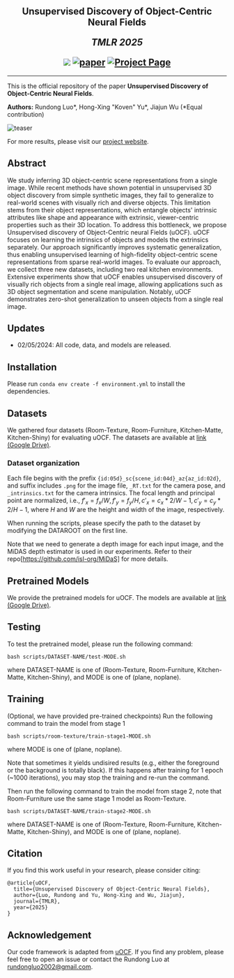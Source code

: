 <h2 align="center">
  <b>Unsupervised Discovery of Object-Centric Neural Fields</b>

  <b><i>TMLR 2025</i></b>


<div align="center">
    <a href="https://arxiv.org/abs/2402.07376" target="_blank">
    <img src="https://img.shields.io/badge/arXiv:2402.07376-red"></a>
    <a href="https://openreview.net/forum?id=ScEv13W2f1" target="_blank">
    <img src="https://img.shields.io/badge/TMLR:2025-orange" alt="paper"></a>
    <!-- <a href="https://red-fairy.github.io/ZeroShotDayNightDA-Webpage/supp.pdf" target="_blank">
    <img src="https://img.shields.io/badge/Supplementary-green" alt="supp"></a> -->
    <a href="https://red-fairy.github.io/uOCF/" target="_blank">
    <img src="https://img.shields.io/badge/Project Page-blue" alt="Project Page"/></a>
</div>
</h2>

---

This is the official repository of the paper **Unsupervised Discovery of Object-Centric Neural Fields**.

**Authors:** Rundong Luo*, Hong-Xing "Koven" Yu*, Jiajun Wu (*Equal contribution)

![teaser](https://red-fairy.github.io/uOCF/assets/images/teaser.png)

For more results, please visit our [project website](https://red-fairy.github.io/uOCF/).

## Abstract
We study inferring 3D object-centric scene representations from a single image. While recent methods have shown potential in unsupervised 3D object discovery from simple synthetic images, they fail to generalize to real-world scenes with visually rich and diverse objects. This limitation stems from their object representations, which entangle objects' intrinsic attributes like shape and appearance with extrinsic, viewer-centric properties such as their 3D location. To address this bottleneck, we propose Unsupervised discovery of Object-Centric neural Fields (uOCF). uOCF focuses on learning the intrinsics of objects and models the extrinsics separately. Our approach significantly improves systematic generalization, thus enabling unsupervised learning of high-fidelity object-centric scene representations from sparse real-world images. To evaluate our approach, we collect three new datasets, including two real kitchen environments. Extensive experiments show that uOCF enables unsupervised discovery of visually rich objects from a single real image, allowing applications such as 3D object segmentation and scene manipulation. Notably, uOCF demonstrates zero-shot generalization to unseen objects from a single real image.

## Updates
- 02/05/2024: All code, data, and models are released.

## Installation
Please run `conda env create -f environment.yml` to install the dependencies.

## Datasets
We gathered four datasets (Room-Texture, Room-Furniture, Kitchen-Matte, Kitchen-Shiny) for evaluating uOCF. The datasets are available at [link (Google Drive)](https://drive.google.com/file/d/1xwa5kHCJQq3l7Q8LG4s9cqqlM_BxhFgB/view?usp=sharing).

### Dataset organization

Each file begins with the prefix `{id:05d}_sc{scene_id:04d}_az{az_id:02d}`, and suffix includes `.png` for the image file, `_RT.txt` for the camera pose, and `_intrinsics.txt` for the camera intrinsics. The focal length and principal point are normalized, i.e., $f'_x = f_x / W, f'_y = f_y / H, c'_x = c_x * 2 / W - 1, c'_y = c_y * 2 / H - 1$, where $H$ and $W$ are the height and width of the image, respectively.

When running the scripts, please specify the path to the dataset by modifying the DATAROOT on the first line.

Note that we need to generate a depth image for each input image, and the MiDAS depth estimator is used in our experiments. Refer to their repo[https://github.com/isl-org/MiDaS] for more details.

## Pretrained Models
We provide the pretrained models for uOCF. The models are available at [link (Google Drive)](https://drive.google.com/file/d/167v5JYomSxgrIyFnTNP3YnCpJQjaQHAi/view?usp=sharing).

## Testing
To test the pretrained model, please run the following command:
```
bash scripts/DATASET-NAME/test-MODE.sh
```
where DATASET-NAME is one of (Room-Texture, Room-Furniture, Kitchen-Matte, Kitchen-Shiny), and MODE is one of (plane, noplane).

## Training
(Optional, we have provided pre-trained checkpoints) Run the following command to train the model from stage 1
```
bash scripts/room-texture/train-stage1-MODE.sh
```
where MODE is one of (plane, noplane).

Note that sometimes it yields undisired results (e.g., either the foreground or the background is totally black). If this happens after training for 1 epoch (~1000 iterations), you may stop the training and re-run the command.

Then run the following command to train the model from stage 2, note that Room-Furniture use the same stage 1 model as Room-Texture.
```
bash scripts/DATASET-NAME/train-stage2-MODE.sh
```
where DATASET-NAME is one of (Room-Texture, Room-Furniture, Kitchen-Matte, Kitchen-Shiny), and MODE is one of (plane, noplane).

## Citation
If you find this work useful in your research, please consider citing:
```
@article{uOCF,
  title={Unsupervised Discovery of Object-Centric Neural Fields},
  author={Luo, Rundong and Yu, Hong-Xing and Wu, Jiajun},
  journal={TMLR},
  year={2025}
}
```

## Acknowledgement
Our code framework is adapted from [uOCF](https://github.com/KovenYu/uORF). If you find any problem, please feel free to open an issue or contact the Rundong Luo at [rundongluo2002@gmail.com](mailto:rundongluo2002@gmail.com).



